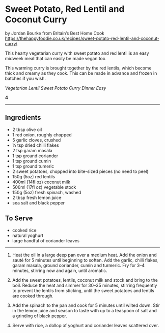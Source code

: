 # Sweet Potato, Red Lentil and Coconut Curry

by Jordan Bourke from Britain’s Best Home Cook
https://thehappyfoodie.co.uk/recipes/sweet-potato-red-lentil-and-coconut-curry/

This hearty vegetarian curry with sweet potato and red lentil is an easy midweek meal that can easily be made vegan too.

This warming curry is brought together by the red lentils, which become thick and creamy as they cook. This can be made in advance and frozen in batches if you wish.

*Vegetarian Lentil Sweet Potato Curry Dinner Easy*

**4**

---

## Ingredients
- 2 tbsp 	olive oil
- 1 	red onion, roughly chopped
- 5 	garlic cloves, crushed
- ½ tsp 	dried chilli flakes
- 2 tsp 	garam masala
- 1 tsp 	ground coriander
- 1 tsp 	ground cumin
- 1 tsp 	ground tumeric
- 2 	sweet potatoes, chopped into bite-sized pieces (no need to peel)
- 150g (5oz) 	red lentils
- 400ml (14fl oz) 	coconut milk
- 500ml (17fl oz) 	vegetable stock
- 150g (5oz) 	fresh spinach, washed
- 2 tbsp 	fresh lemon juice
- sea salt and black pepper

## To Serve
- cooked rice
- natural yoghurt
- large handful of coriander leaves

---

1. Heat the oil in a large deep pan over a medium heat. Add the onion and sauté for 5 minutes until beginning to soften. Add the garlic, chilli flakes, garam masala, ground coriander, cumin and turmeric. Fry for 3–4 minutes, stirring now and again, until aromatic.

2. Add the sweet potatoes, lentils, coconut milk and stock and bring to the boil. Reduce the heat and simmer for 30–35 minutes, stirring frequently to prevent the lentils from sticking, until the sweet potatoes and lentils are cooked through.

3. Add the spinach to the pan and cook for 5 minutes until wilted down. Stir in the lemon juice and season to taste with up to a teaspoon of salt and a grinding of black pepper.

4. Serve with rice, a dollop of yoghurt and coriander leaves scattered over.
